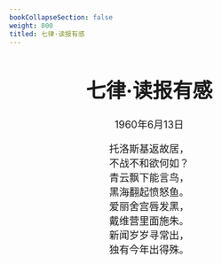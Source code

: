 ```yaml
---
bookCollapseSection: false
weight: 800
titled: 七律·读报有感
---
```


<div align="center">

<font size="4">

# 七律·读报有感
1960年6月13日

托洛斯基返故居，  
不战不和欲何如？  
青云飘下能言鸟，  
黑海翻起愤怒鱼。  
爱丽舍宫唇发黑，  
戴维营里面施朱。  
新闻岁岁寻常出，  
独有今年出得殊。
</font>

</div>
